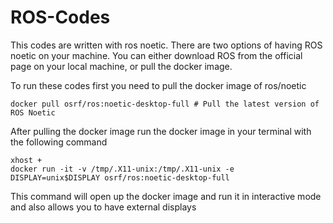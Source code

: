 # ROS-Codes

This codes are written with ros noetic. There are two options of having ROS noetic on your machine. You can either download ROS from the official page on your local machine, or pull the docker image. 

To run these codes first you need to pull the docker image of ros/noetic
```
docker pull osrf/ros:noetic-desktop-full # Pull the latest version of ROS Noetic
```

After pulling the docker image run the docker image in your terminal with the following command
```
xhost +
docker run -it -v /tmp/.X11-unix:/tmp/.X11-unix -e DISPLAY=unix$DISPLAY osrf/ros:noetic-desktop-full
```
This command will open up the docker image and run it in interactive mode and also allows you to have external displays

